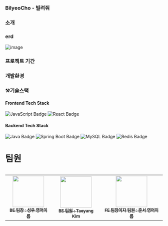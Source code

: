 ### BilyeoCho - 빌려줘

### 소개

### erd
![image](https://github.com/user-attachments/assets/35dc8a9f-3596-4126-a6ec-a0cbcb8d6d39)

### 프로젝트 기간

### 개발환경

### ⚒️기술스택

#### Frontend Tech Stack
<img src="https://img.shields.io/badge/JavaScript-F7DF1E?style=for-the-badge&logo=javascript&logoColor=black" alt="JavaScript Badge"/> <img src="https://img.shields.io/badge/React-61DAFB?style=for-the-badge&logo=react&logoColor=black" alt="React Badge"/>

#### Backend Tech Stack
<img src="https://img.shields.io/badge/Java-007396?style=for-the-badge&logo=openjdk&logoColor=white" alt="Java Badge"/>
 <img src="https://img.shields.io/badge/Spring%20Boot-6DB33F?style=for-the-badge&logo=springboot&logoColor=white" alt="Spring Boot Badge"/> <img src="https://img.shields.io/badge/MySQL-4479A1?style=for-the-badge&logo=mysql&logoColor=white" alt="MySQL Badge"/> <img src="https://img.shields.io/badge/Redis-DC382D?style=for-the-badge&logo=redis&logoColor=white" alt="Redis Badge"/>



# 팀원
<div style="overflow: hidden;">
  <table>
    <tbody>
      <tr>
        <td align="center">
          <a href="https://github.com/Sungw0o">
            <img src="https://github.com/user-attachments/assets/41b7f89f-817e-408a-8eba-ca3aab0b2c26" width="100px;" alt=""/><br />
            <sub><b>BE 팀장 : 성우 영어이름</b></sub>
          </a><br />
        </td>
        <td align="center">
          <a href="https://github.com/xxlsheep">
            <img src="https://github.com/user-attachments/assets/96b3992e-4f0d-48e4-bbc6-4b6ef1259ba2" width="100px;" alt=""/><br />
            <sub><b>BE 팀원 : Taeyang Kim</b></sub>
          </a><br />
        </td>
        <td align="center">
          <a href="https://github.com/HeyJunN">
            <img src="https://github.com/user-attachments/assets/dde32e60-2a25-4874-85f1-ac946a69068a" width="100px;" alt=""/><br />
            <sub><b>FE 팀장이자 팀원 : 준서 영어이름</b></sub>
          </a><br />
        </td>
      </tr>
    </tbody>
  </table>
</div>
